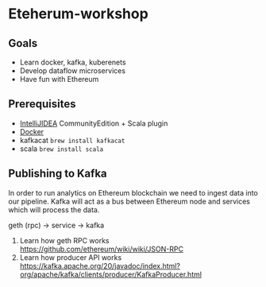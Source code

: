 # Eteherum-workshop

## Goals

- Learn docker, kafka, kuberenets
- Develop dataflow microservices
- Have fun with Ethereum

## Prerequisites

- [IntelliJIDEA](https://www.jetbrains.com/idea/download/) CommunityEdition + Scala plugin
- [Docker](https://www.docker.com/products/docker-desktop)
- kafkacat `brew install kafkacat`
- scala `brew install scala`

## Publishing to Kafka

In order to run analytics on Ethereum blockchain we need to ingest data into our pipeline. Kafka will act as a bus between Ethereum node and services which will process the data.

geth (rpc) -> service -> kafka

1. Learn how geth RPC works https://github.com/ethereum/wiki/wiki/JSON-RPC
2. Learn how producer API works https://kafka.apache.org/20/javadoc/index.html?org/apache/kafka/clients/producer/KafkaProducer.html
